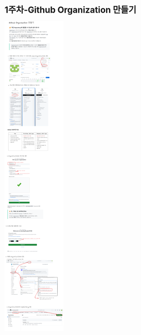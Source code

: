 # 1주차-Github Organization 만들기

![Github_Team_Repository_만들기.png](1%E1%84%8C%E1%85%AE%E1%84%8E%E1%85%A1-Github%20Organization%20%E1%84%86%E1%85%A1%E1%86%AB%E1%84%83%E1%85%B3%E1%86%AF%E1%84%80%E1%85%B5%201382348c6451803d9efeda8061ca1718/Github_Team_Repository_%25EB%25A7%258C%25EB%2593%25A4%25EA%25B8%25B0.png)